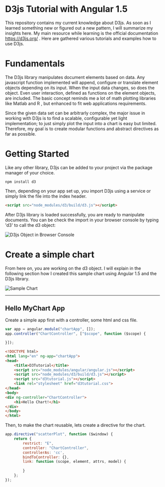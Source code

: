 # D3js Tutorial with Angular 1.5

This repository contains my current knowledge about D3js. As soon as I learned something new or figured out a new pattern, I will summarize my insights here. My main resource while learning is the official documentation https://d3js.org/ . Here are gathered various tutorials and examples how to use D3js. 


# Fundamentals
The D3js library manipulates document elements based on data. Any javascript function implemented will append, configure or translate element objects depending on its input. When the input data changes, so does the object. Even user interaction, defined as functions on the element objects, are included. The basic concept reminds me a lot of math plotting libraries like Matlab and R , but enhanced to fit web applications requirements.

Since the given data set can be arbitrarly complex, the major issue in working with D3js is to find a scalable, configurable yet light implementation; to just simply plot the input into a chart is easy but limited. Therefore, my goal is to create modular functions and abstract directives as far as possible.

# Getting Started
Like any other library, D3js can be added to your project via the package manager of your choice. 

```console
npm install d3
```

Then, depending on your app set up, you import D3js using a service or simply link the file into the index header. 

```html
<script src="node_modules/d3/build/d3.js"></script>
```
After D3js library is loaded successfully, you are ready to manipulate documents. You can be check the import in your browser console by typing 'd3' to call the d3 object:

![D3js Object in Browser Console](https://cloud.githubusercontent.com/assets/19322615/20215412/67714524-a814-11e6-87bb-43b35540695c.png)

# Create a simple chart

From  here on, you are working on the d3 object. I will explain in the following section how I created this sample chart using Angular 1.5 and the D3js library.

![Sample Chart](https://cloud.githubusercontent.com/assets/19322615/20216735/9004a668-a81c-11e6-924f-a7282c51c718.png)

-------------------
Hello MyChart App
--------------------------
Create a simple app first with a controller, some html and css file. 
```javascript
var app = angular.module("chartApp", []);
app.controller("ChartController", ["$scope", function ($scope) {

}]);
```

```html
<!DOCTYPE html>
<html lang="en" ng-app="chartApp">
<head>
    <title>D3Tutorial</title>
    <script src="node_modules/angular/angular.js"></script>
    <script src="node_modules/d3/build/d3.js"></script>
    <script src="d3tutorial.js"></script>
    <link rel="stylesheet" href="d3tutorial.css">
</head>
<body>
<div ng-controller="ChartController">
    <h1>Hello Chart!</h1>
</div>
</body>
</html>
```

Then, to make the chart reusable, lets create a directive for the chart.
```javascript
app.directive("scatterPlot", function ($window) {
    return {
        restrict: "E",
        controller: "ChartController",
        controllerAs: 'cc',
        bindToController: {},
        link: function (scope, element, attrs, model) {
     
        }
    };
});
```

